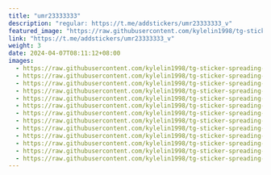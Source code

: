 ```yaml
---
title: "umr23333333"
description: "regular: https://t.me/addstickers/umr23333333_v"
featured_image: "https://raw.githubusercontent.com/kylelin1998/tg-sticker-spreading-worldwide-images/main/img/007d717f-6424-430c-9527-30ec657a8e9c.jpg"
link: "https://t.me/addstickers/umr23333333_v"
weight: 3
date: 2024-04-07T08:11:12+08:00
images:
  - https://raw.githubusercontent.com/kylelin1998/tg-sticker-spreading-worldwide-images/main/img/007d717f-6424-430c-9527-30ec657a8e9c.jpg
  - https://raw.githubusercontent.com/kylelin1998/tg-sticker-spreading-worldwide-images/main/img/f6805620-636a-405a-b7ae-8ca7326f19b5.jpg
  - https://raw.githubusercontent.com/kylelin1998/tg-sticker-spreading-worldwide-images/main/img/80013dcf-5018-457d-a59f-1d51b504f07f.jpg
  - https://raw.githubusercontent.com/kylelin1998/tg-sticker-spreading-worldwide-images/main/img/798aa947-c39a-4a07-a5a9-00cb0fd20bab.jpg
  - https://raw.githubusercontent.com/kylelin1998/tg-sticker-spreading-worldwide-images/main/img/718a9b5c-e2e7-4cee-8154-03530ce1c2d1.jpg
  - https://raw.githubusercontent.com/kylelin1998/tg-sticker-spreading-worldwide-images/main/img/d107240f-d6c1-45ff-bbf4-226677550a66.jpg
  - https://raw.githubusercontent.com/kylelin1998/tg-sticker-spreading-worldwide-images/main/img/1d36d5fa-f654-4445-8c75-18914b4414f4.jpg
  - https://raw.githubusercontent.com/kylelin1998/tg-sticker-spreading-worldwide-images/main/img/5098c192-d90c-4f33-9f52-eb5605dc0f1c.jpg
  - https://raw.githubusercontent.com/kylelin1998/tg-sticker-spreading-worldwide-images/main/img/0f0fd880-2cd9-4464-ae11-7bc074e2ec41.jpg
  - https://raw.githubusercontent.com/kylelin1998/tg-sticker-spreading-worldwide-images/main/img/643d19d0-d583-4300-82ff-b073d222c10a.jpg
  - https://raw.githubusercontent.com/kylelin1998/tg-sticker-spreading-worldwide-images/main/img/7a140179-557e-4ef2-9cf0-7fffce74fc9f.jpg
  - https://raw.githubusercontent.com/kylelin1998/tg-sticker-spreading-worldwide-images/main/img/22a386de-b65b-4be2-a935-95271d1f87e6.jpg
  - https://raw.githubusercontent.com/kylelin1998/tg-sticker-spreading-worldwide-images/main/img/8a273660-cee3-4a48-b214-334785d06e92.jpg
---
```

